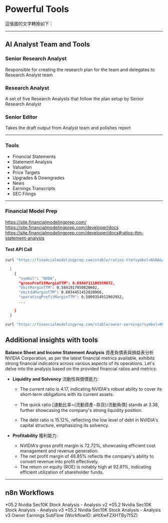 # Powerful Tools

這張圖的文字轉換如下：

---

## AI Analyst Team and Tools

### Senior Research Analyst

Responsible for creating the research plan for the team and delegates to Research Analyst team

### Research Analyst

A set of five Research Analysts that follow the plan setup by Senior Research Analyst

### Senior Editor

Takes the draft output from Analyst team and polishes report

---

### Tools

* Financial Statements
* Statement Analysis
* Valuation
* Price Targets
* Upgrades & Downgrades
* News
* Earnings Transcripts
* SEC Filings

---

### Financial Model Prep

<https://site.financialmodelingprep.com/>
<https://site.financialmodelingprep.com/developer/docs>
<https://site.financialmodelingprep.com/developer/docs#ratios-ttm-statement-analysis>

#### Test API Call

```bash
curl "https://financialmodelingprep.com/stable/ratios-ttm?symbol=NVDA&apikey=YourApiKey"

  [
    {
      "symbol": "NVDA",
      "grossProfitMarginTTM": 0.6984711108959072,
      "ebitMarginTTM": 0.5841917950828602,
      "ebitdaMarginTTM": 0.6034451452020966,
      "operatingProfitMarginTTM": 0.5809354912902952,
      ...

    }
  ]    
```

```bash
curl "https://financialmodelingprep.com/stable/owner-earnings?symbol=NVDA&apikey=c4SQBWg1aoS8yPCENJ6jHextOx1NVUK9"

````

## Additional insights with tools

**Balance Sheet and Income Statement Analysis** 資產負債表與損益表分析
NVIDIA Corporation, as per the latest financial metrics available, exhibits strong financial indicators across various aspects of its operations. Let's delve into the analysis based on the provided financial ratios and metrics:

* **Liquidity and Solvency** 流動性與償債能力:

  * The current ratio is 4.17, indicating NVIDIA's robust ability to cover its short-term obligations with its current assets.
  * The quick ratio [速動比率=(流動資產−存貨)/流動負債​] stands at 3.38, further showcasing the company's strong liquidity position.
  
  * The debt ratio is 15.12%, reflecting the low level of debt in NVIDIA's capital structure, emphasizing its solvency.

* **Profitability** 獲利能力:

  * NVIDIA's gross profit margin is 72.72%, showcasing efficient cost management and revenue generation.
  * The net profit margin of 48.85% reflects the company's ability to convert revenue into profit effectively.
  * The return on equity (ROE) is notably high at 92.81%, indicating efficient utilization of shareholder funds.

---

## n8n Workflows

*05.2 Nvidia Sec10K Stock Analysis - Analysis v2
*05.2 Nvidia Sec10K Stock Analysis - Analysis v3
*05.2 Nvidia Sec10K Stock Analysis - Analysis v3 Owner Earnings SubFlow (WorkflowID: aHtXwFZXHTBy7fSZ)
